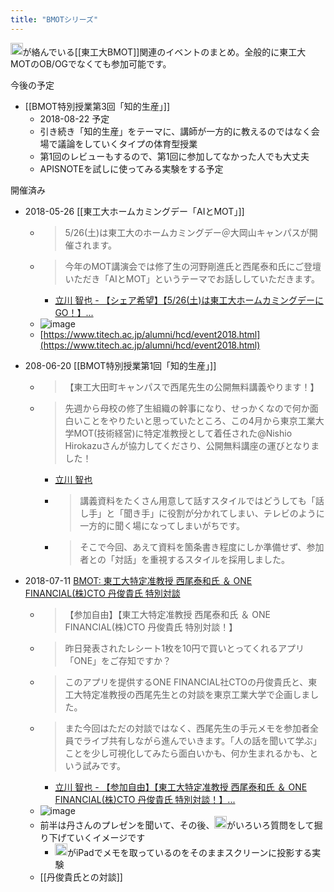 ```yaml
---
title: "BMOTシリーズ"
---
```


<img src='https://scrapbox.io/api/pages/nishio/nishio/icon' alt='nishio.icon' height="19.5"/>が絡んでいる[[東工大BMOT]]関連のイベントのまとめ。全般的に東工大MOTのOB/OGでなくても参加可能です。

今後の予定

- [[BMOT特別授業第3回「知的生産」]]
    - 2018-08-22 予定
    - 引き続き「知的生産」をテーマに、講師が一方的に教えるのではなく会場で議論をしていくタイプの体育型授業
    - 第1回のレビューもするので、第1回に参加してなかった人でも大丈夫
    - APISNOTEを試しに使ってみる実験をする予定

開催済み
- 2018-05-26 [[東工大ホームカミングデー「AIとMOT」]]
    - > 5/26(土)は東工大のホームカミングデー＠大岡山キャンパスが開催されます。
    - >  今年のMOT講演会では修了生の河野剛進氏と西尾泰和氏にご登壇いただき「AIとMOT」というテーマでお話ししていただきます。
        - [立川 智也 - 【シェア希望】【5/26(土)は東工大ホームカミングデーにGO！】...](https://www.facebook.com/photo.php?fbid=10212630911836823&set=a.10204042236765314.1073741829.1505859477&type=3)
    - ![image](https://gyazo.com/88ab7637e8ff4ec6e066233f8dc16a87/thumb/1000)
    - [https://www.titech.ac.jp/alumni/hcd/event2018.html](https://www.titech.ac.jp/alumni/hcd/event2018.html)

- 208-06-20 [[BMOT特別授業第1回「知的生産」]]
    - > 【東工大田町キャンパスで西尾先生の公開無料講義やります！】
    - >  先週から母校の修了生組織の幹事になり、せっかくなので何か面白いことをやりたいと思っていたところ、この4月から東京工業大学MOT(技術経営)に特定准教授として着任された@Nishio Hirokazuさんが協力してくださり、公開無料講座の運びとなりました！
        - [立川 智也](https://www.facebook.com/photo.php?fbid=10212849492341199&set=a.10204042236765314.1073741829.1505859477&type=3&theater)
        - > 講義資料をたくさん用意して話すスタイルではどうしても「話し手」と「聞き手」に役割が分かれてしまい、テレビのように一方的に聞く場になってしまいがちです。
        - >  そこで今回、あえて資料を箇条書き程度にしか準備せず、参加者との「対話」を重視するスタイルを採用しました。

- 2018-07-11 [BMOT: 東工大特定准教授 西尾泰和氏 ＆ ONE FINANCIAL(株)CTO 丹俊貴氏 特別対談](https://www.facebook.com/events/2042240129349257/?notif_t=plan_admin_added¬if_id=1529009261831415)
    - > 【参加自由】【東工大特定准教授 西尾泰和氏 ＆ ONE FINANCIAL(株)CTO 丹俊貴氏 特別対談！】
    - >  昨日発表されたレシート1枚を10円で買いとってくれるアプリ「ONE」をご存知ですか？
    - >  このアプリを提供するONE FINANCIAL社CTOの丹俊貴氏と、東工大特定准教授の西尾先生との対談を東京工業大学で企画しました。
    - >  また今回はただの対談ではなく、西尾先生の手元メモを参加者全員でライブ共有しながら進んでいきます。「人の話を聞いて学ぶ」ことを少し可視化してみたら面白いかも、何か生まれるかも、という試みです。
        - [立川 智也 - 【参加自由】【東工大特定准教授 西尾泰和氏 ＆ ONE FINANCIAL(株)CTO 丹俊貴氏 特別対談！】...](https://www.facebook.com/tomoya.tatekawa/posts/10212900309811604)
    - ![image](https://gyazo.com/05af3288e7a27e5c3b8c3557744663a0/thumb/1000)
    - 前半は丹さんのプレゼンを聞いて、その後、<img src='https://scrapbox.io/api/pages/nishio/nishio/icon' alt='nishio.icon' height="19.5"/>がいろいろ質問をして掘り下げていくイメージです
        - <img src='https://scrapbox.io/api/pages/nishio/nishio/icon' alt='nishio.icon' height="19.5"/>がiPadでメモを取っているのをそのままスクリーンに投影する実験
    - [[丹俊貴氏との対談]]
